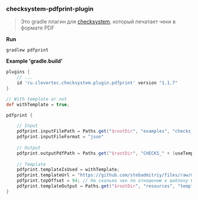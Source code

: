 ### checksystem-pdfprint-plugin

> Это gradle плагин для [checksystem](https://github.com/evgnpn/checksystem), который печатает чеки в формате PDF

**Run**

```
gradlew pdfprint
```

**Example 'gradle.build'**

```groovy
plugins {
    // ...
    id 'ru.clevertec.checksystem.plugin.pdfprint' version "1.1.7"
}

// With template or not
def withTemplate = true;

pdfprint {

    // Input
    pdfprint.inputFilePath = Paths.get("$rootDir", "examples", "checks_serialized.json")
    pdfprint.inputFileFormat = "json"
    
    // Output
    pdfprint.outputPdfPath = Paths.get("$rootDir", "CHECKS_" + (useTemplate ? "WITH" : "WITHOUT") + "_TEMPLATE.pdf")
    
    // Template
    pdfprint.templateIsUsed = withTemplate;
    pdfprint.templateUrl = "https://github.com/stebadmitriy/files/raw/main/Clevertec_Template.pdf"
    pdfprint.topOffset = 94; // На сколько чек по отношению к шаблону будет смещен вниз
    pdfprint.templateOutput = Paths.get("$rootDir", "resources", "templates", "Clevertec_Template.pdf")
}
```
